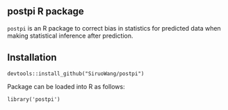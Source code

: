 ## postpi R package

`postpi` is an R package to correct bias in statistics for predicted data when making statistical inference after prediction. 


## Installation

    devtools::install_github("SiruoWang/postpi")
    
Package can be loaded into R as follows:

    library('postpi')
